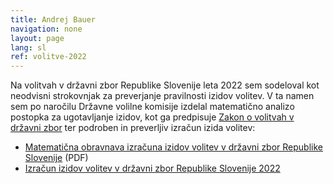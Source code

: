 ```yaml
---
title: Andrej Bauer
navigation: none
layout: page
lang: sl
ref: volitve-2022
---
```


Na volitvah v državni zbor Republike Slovenije leta 2022 sem sodeloval kot neodvisni strokovnjak za preverjanje pravilnosti izidov volitev.
V ta namen sem po naročilu Državne volilne komisije izdelal matematično analizo postopka za ugotavljanje izidov, kot ga predpisuje [Zakon o volitvah v državni zbor](http://www.pisrs.si/Pis.web/pregledPredpisa?id=ZAKO185) ter podroben in preverljiv izračun izida volitev:

* [Matematična obravnava izračuna izidov volitev v državni zbor Republike Slovenije](./volitve-v-drzavni-zbor.pdf) (PDF)
* [Izračun izidov volitev v državni zbor Republike Slovenije 2022](./volitve-2022.html)
